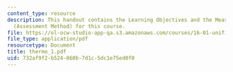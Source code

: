 ```yaml
---
content_type: resource
description: This handout contains the Learning Objectives and the Measurable Outcomes
  (Assessment Method) for this course.
file: https://ol-ocw-studio-app-qa.s3.amazonaws.com/courses/16-01-unified-engineering-i-ii-iii-iv-fall-2005-spring-2006/732af9f2b524860b7d1c5dc1e75ed0f0_thermo_1.pdf
file_type: application/pdf
resourcetype: Document
title: thermo_1.pdf
uid: 732af9f2-b524-860b-7d1c-5dc1e75ed0f0
---
```

